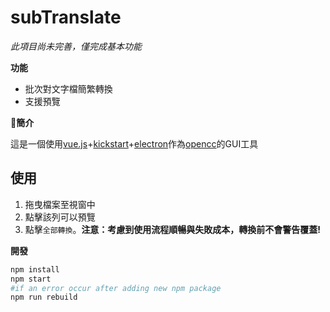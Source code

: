 # subTranslate

*此項目尚未完善，僅完成基本功能*

**功能**

* 批次對文字檔簡繁轉換
* 支援預覽

**簡介**

這是一個使用[vue.js](https://vuejs.org)+[kickstart](http://getkickstart.com)+[electron](http://electron.atom.io)作為[opencc](https://github.com/BYVoid/OpenCC)的GUI工具

## 使用

1. 拖曳檔案至視窗中
2. 點擊該列可以預覽
3. 點擊`全部轉換`。__注意：考慮到使用流程順暢與失敗成本，轉換前不會警告覆蓋!__

**開發**

```bash
npm install
npm start
#if an error occur after adding new npm package
npm run rebuild
```

#### 
